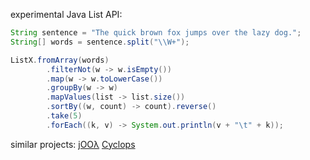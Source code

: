 experimental Java List API:

```java
String sentence = "The quick brown fox jumps over the lazy dog.";
String[] words = sentence.split("\\W+");

ListX.fromArray(words)
        .filterNot(w -> w.isEmpty())
        .map(w -> w.toLowerCase())
        .groupBy(w -> w)
        .mapValues(list -> list.size())
        .sortBy((w, count) -> count).reverse()
        .take(5)
        .forEach((k, v) -> System.out.println(v + "\t" + k));
```


similar projects:
[jOOλ](https://github.com/jOOQ/jOOL)
[Cyclops](https://github.com/aol/cyclops)


